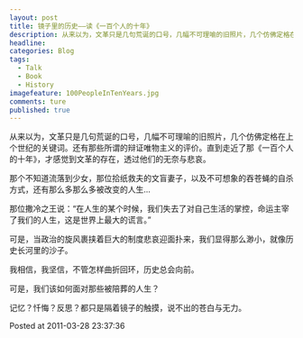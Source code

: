 ```yaml
---
layout: post  
title: 镜子里的历史——读《一百个人的十年》  
description: 从来以为，文革只是几句荒诞的口号，几幅不可理喻的旧照片，几个仿佛定格在上个世纪的关键词。还有那些所谓的辩证唯物主义的评价，直到走近了那《一百个人的十年》，才感觉到文革的存在，透过他们的无奈与悲哀    
headline: 
categories: Blog  
tags: 
  - Talk
  - Book 
  - History   
imagefeature: 100PeopleInTenYears.jpg  
comments: ture  
published: true  
---
```





从来以为，文革只是几句荒诞的口号，几幅不可理喻的旧照片，几个仿佛定格在上个世纪的关键词。还有那些所谓的辩证唯物主义的评价。直到走近了那《一百个人的十年》，才感觉到文革的存在，透过他们的无奈与悲哀。

那个不知道流落到少女，那位拾纸救夫的文盲妻子，以及不可想象的吞苍蝇的自杀方式，还有那么多那么多被改变的人生...

那位撒冷之王说：“在人生的某个时候，我们失去了对自己生活的掌控，命运主宰了我们的人生，这是世界上最大的谎言。”

可是，当政治的旋风裹挟着巨大的制度悲哀迎面扑来，我们显得那么渺小，就像历史长河里的沙子。

我相信，我坚信，不管怎样曲折回环，历史总会向前。

可是，我们该如何面对那些被陪葬的人生？

记忆？忏悔？反思？都只是隔着镜子的触摸，说不出的苍白与无力。


Posted at 2011-03-28 23:37:36
